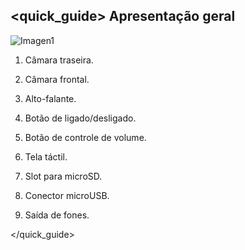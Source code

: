 ## <quick_guide> Apresentação geral

![Imagen1](http://static.energysistem.com/images/manuals/42027/54afb2a61b236.jpg)
1. Câmara traseira.

2. Câmara frontal.

3. Alto-falante.

4. Botão de ligado/desligado.

5. Botão de controle de volume.

6. Tela táctil.

7. Slot para microSD.

8. Conector microUSB.

9. Saída de fones.

</quick_guide>
